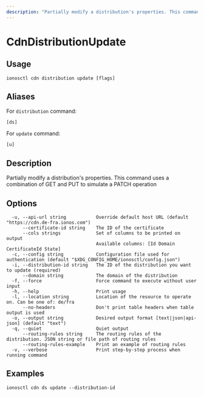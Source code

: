 ```yaml
---
description: "Partially modify a distribution's properties. This command uses a combination of GET and PUT to simulate a PATCH operation"
---
```


# CdnDistributionUpdate

## Usage

```text
ionosctl cdn distribution update [flags]
```

## Aliases

For `distribution` command:

```text
[ds]
```

For `update` command:

```text
[u]
```

## Description

Partially modify a distribution's properties. This command uses a combination of GET and PUT to simulate a PATCH operation

## Options

```text
  -u, --api-url string           Override default host URL (default "https://cdn.de-fra.ionos.com")
      --certificate-id string    The ID of the certificate
      --cols strings             Set of columns to be printed on output 
                                 Available columns: [Id Domain CertificateId State]
  -c, --config string            Configuration file used for authentication (default "$XDG_CONFIG_HOME/ionosctl/config.json")
  -i, --distribution-id string   The ID of the distribution you want to update (required)
      --domain string            The domain of the distribution
  -f, --force                    Force command to execute without user input
  -h, --help                     Print usage
  -l, --location string          Location of the resource to operate on. Can be one of: de/fra
      --no-headers               Don't print table headers when table output is used
  -o, --output string            Desired output format [text|json|api-json] (default "text")
  -q, --quiet                    Quiet output
      --routing-rules string     The routing rules of the distribution. JSON string or file path of routing rules
      --routing-rules-example    Print an example of routing rules
  -v, --verbose                  Print step-by-step process when running command
```

## Examples

```text
ionosctl cdn ds update --distribution-id
```

